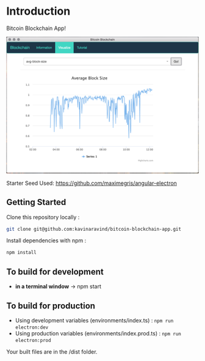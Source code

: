 # Introduction

Bitcoin Blockchain App!

![](https://github.com/kavinaravind/bitcoin-blockchain-app/blob/master/src/assets/bitcoinBlockchain.png "Bitcoin Blockchain App")


Starter Seed Used: https://github.com/maximegris/angular-electron

## Getting Started

Clone this repository locally :

``` bash
git clone git@github.com:kavinaravind/bitcoin-blockchain-app.git
```

Install dependencies with npm :

``` bash
npm install
```

## To build for development

- **in a terminal window** -> npm start  

## To build for production

- Using development variables (environments/index.ts) :  `npm run electron:dev`
- Using production variables (environments/index.prod.ts) :  `npm run electron:prod`

Your built files are in the /dist folder.
